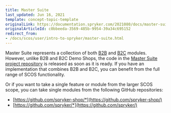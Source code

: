 ```yaml
---
title: Master Suite
last_updated: Jun 16, 2021
template: concept-topic-template
originalLink: https://documentation.spryker.com/2021080/docs/master-suite
originalArticleId: c0bbeeda-3569-485b-9954-39a34c695152
redirect_from:
- /docs/scos/user/intro-to-spryker/master-suite.html
---
```


Master Suite represents a collection of both [B2B](/docs/about/all/b2b-suite.html) and [B2C](/docs/about/all/b2c-suite.html) modules. However, unlike B2B and B2C Demo Shops, the code in the [Master Suite project repository](https://github.com/spryker-shop/suite) is released as soon as it is ready. If you have an implementation that combines B2B and B2C, you can benefit from the full range of SCOS functionality.

Or if you want to take a single feature or module from the larger SCOS scope, you can take single modules from the following GitHub repositories:
* [https://github.com/spryker-shop/*](https://github.com/spryker-shop/)
* [https://github.com/spryker/*](https://github.com/spryker/)
